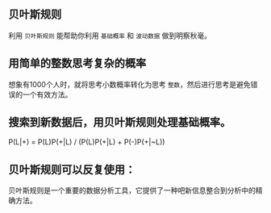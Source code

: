 ## 贝叶斯规则
利用 `贝叶斯规则` 能帮助你利用 `基础概率` 和 `波动数据` 做到明察秋毫。

## 用简单的整数思考复杂的概率
想象有1000个人时，就将思考小数概率转化为思考 `整数`，然后进行思考是避免错误的一个有效方法。

## 搜索到新数据后，用贝叶斯规则处理基础概率。
P(L|+) = P(L)P(+|L) / (P(L)P(+|L) + P(-)P(+|~L))

## 贝叶斯规则可以反复使用：
贝叶斯规则是一个重要的数据分析工具，它提供了一种吧新信息整合到分析中的精确方法。
